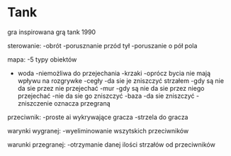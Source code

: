 # Tank
gra inspirowana grą tank 1990 

sterowanie:
-obrót
-porusznanie przód tył
-poruszanie o pół pola 

mapa:
-5 typy obiektów 
  - woda 
    -niemożliwa do przejechania 
  -krzaki
    -oprócz bycia nie mają wpływu na rozgrywke
  -cegły
    -da sie je zniszczyć strzałem
    -gdy są nie da sie przez nie przejechać 
  -mur
    -gdy są nie da sie przez niego przejechać
    -nie da sie go zniszczyć
  -baza
    -da sie zniszczyć
    -zniszczenie oznacza przegraną

przeciwnik:
  -proste ai wykrywające gracza
  -strzela do gracza
  
warynki wygranej:
  -wyeliminowanie wszytskich przeciwników
  
warunki przegranej:
  -otrzymanie danej ilości strzałów od przeciwników
